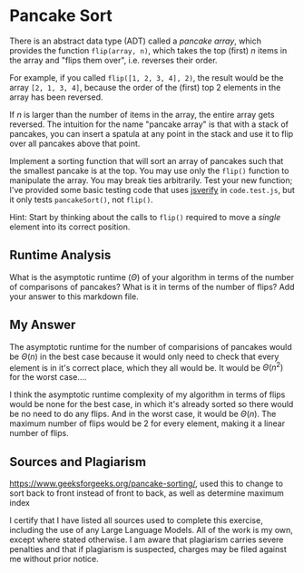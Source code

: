 # Pancake Sort

There is an abstract data type (ADT) called a *pancake array*, which provides
the function `flip(array, n)`, which takes the top (first) $n$ items in the
array and "flips them over", i.e. reverses their order.

For example, if you called `flip([1, 2, 3, 4], 2)`, the result would
be the array  `[2, 1, 3, 4]`, because the order of the (first) top 2
elements in the array has been reversed.

If $n$ is larger than the number of items in the array, the entire array gets
reversed. The intuition for the name "pancake array" is that with a stack of
pancakes, you can insert a spatula at any point in the stack and use it to flip
over all pancakes above that point.

Implement a sorting function that will sort an array of pancakes such that the
smallest pancake is at the top. You may use only the `flip()` function to
manipulate the array. You may break ties arbitrarily. Test your new function;
I've provided some basic testing code that uses
[jsverify](https://jsverify.github.io/) in `code.test.js`, but it only tests
`pancakeSort()`, not `flip()`.

Hint: Start by thinking about the calls to `flip()` required to move a *single*
element into its correct position.

## Runtime Analysis

What is the asymptotic runtime ($\Theta$) of your algorithm in terms of the
number of comparisons of pancakes? What is it in terms of the number of flips?
Add your answer to this markdown file.

## My Answer

The asymptotic runtime for the number of comparisions of pancakes would be 
$\Theta(n)$ in the best case because it would only need to check that every element is in it's correct place, which they all would be. It would be $\Theta(n^2)$ for the worst case....


I think the asymptotic runtime complexity of my algorithm in terms of flips would
be none for the best case, in which it's already sorted so there would be no need
to do any flips. And in the worst case, it would be $\Theta(n)$. The maximum number of flips would be 2 for every element, making it a linear number of flips. 

## Sources and Plagiarism 

https://www.geeksforgeeks.org/pancake-sorting/, used this to change to sort back to front instead of front to back, as well as determine maximum index 

I certify that I have listed all sources used to complete this exercise, including the use of any Large Language Models. All of the work is my own, except where stated otherwise. I am aware that plagiarism carries severe penalties and that if plagiarism is suspected, charges may be filed against me without prior notice.

